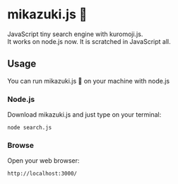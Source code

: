 # mikazuki.js 🌙  

JavaScript tiny search engine with kuromoji.js.  
It works on node.js now. It is scratched in JavaScript all.  

Usage  
-----

You can run mikazuki.js 🌙 on your machine with node.js  

### Node.js  

Download mikazuki.js and just type on your terminal:   

    node search.js  

### Browse  

Open your web browser:   

    http://localhost:3000/  

